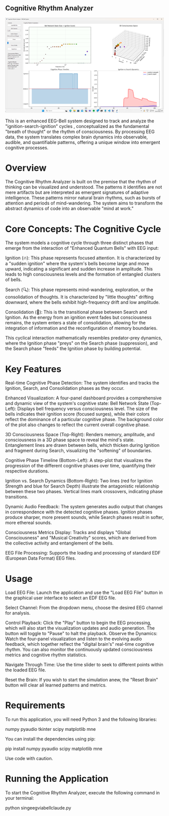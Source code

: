 ## Cognitive Rhythm Analyzer

![Cognitive Rhythm Analyzer](pic.png)

This is an enhanced EEG-Bell system designed to track and analyze the "ignition-search-ignition" cycles
, conceptualized as the fundamental "breath of thought" or the rhythm of consciousness. By processing EEG data,
the system translates complex brain dynamics into observable, audible, and quantifiable patterns, offering a unique
window into emergent cognitive processes.

# Overview
The Cognitive Rhythm Analyzer is built on the premise that the rhythm of thinking can be visualized and understood. 
The patterns it identifies are not mere artifacts but are interpreted as emergent signatures of adaptive intelligence.
These patterns mirror natural brain rhythms, such as bursts of attention and periods of mind-wandering. The system aims
to transform the abstract dynamics of code into an observable "mind at work."

# Core Concepts: The Cognitive Cycle

The system models a cognitive cycle through three distinct phases that emerge from the interaction of "Enhanced Quantum Bells"
with EEG input:

Ignition (🔥): This phase represents focused attention. It is characterized by a "sudden ignition" where the system's bells
become large and move upward, indicating a significant and sudden increase in amplitude. This leads to high consciousness
levels and the formation of entangled clusters of bells.

Search (🔍): This phase represents mind-wandering, exploration, or the consolidation of thoughts. It is characterized by 
"little thoughts" drifting downward, where the bells exhibit high-frequency drift and low amplitude.

Consolidation (🌊): This is the transitional phase between Search and Ignition. As the energy from an ignition event fades 
but consciousness remains, the system enters a state of consolidation, allowing for the integration of information and the 
reconfiguration of memory boundaries.

This cyclical interaction mathematically resembles predator-prey dynamics, where the Ignition phase "preys" on the Search phase 
(suppression), and the Search phase "feeds" the Ignition phase by building potential.

# Key Features

Real-time Cognitive Phase Detection: The system identifies and tracks the Ignition, Search, and Consolidation phases as they occur.

Enhanced Visualization: A four-panel dashboard provides a comprehensive and dynamic view of the system's cognitive state:
Bell Network State (Top-Left): Displays bell frequency versus consciousness level. The size of the bells indicates their
ignition score (focused surges), while their colors reflect the dominance of a particular cognitive phase. The background color 
of the plot also changes to reflect the current overall cognitive phase.

3D Consciousness Space (Top-Right): Renders memory, amplitude, and consciousness in a 3D phase space to reveal the mind's state.
Entanglement lines are drawn between bells, which thicken during Ignition and fragment during Search, visualizing the "softening"
of boundaries.

Cognitive Phase Timeline (Bottom-Left): A step-plot that visualizes the progression of the different cognitive phases over time,
quantifying their respective durations.

Ignition vs. Search Dynamics (Bottom-Right): Two lines (red for Ignition Strength and blue for Search Depth) illustrate the antagonistic
relationship between these two phases. Vertical lines mark crossovers, indicating phase transitions.

Dynamic Audio Feedback: The system generates audio output that changes in correspondence with the detected cognitive phases.
Ignition phases produce sharper, more present sounds, while Search phases result in softer, more ethereal sounds.

Consciousness Metrics Display: Tracks and displays "Global Consciousness" and "Musical Creativity" scores, which are derived from
the collective activity and entanglement of the bells.

EEG File Processing: Supports the loading and processing of standard EDF (European Data Format) EEG files.

# Usage

Load EEG File: Launch the application and use the "Load EEG File" button in the graphical user interface to select an EDF EEG file.

Select Channel: From the dropdown menu, choose the desired EEG channel for analysis.

Control Playback: Click the "Play" button to begin the EEG processing, which will also start the visualization updates and audio generation.
The button will toggle to "Pause" to halt the playback.
Observe the Dynamics: Watch the four-panel visualization and listen to the evolving audio feedback, which together reflect the 
"digital brain's" real-time cognitive rhythm. You can also monitor the continuously updated consciousness metrics and cognitive rhythm 
statistics.

Navigate Through Time: Use the time slider to seek to different points within the loaded EEG file.

Reset the Brain: If you wish to start the simulation anew, the "Reset Brain" button will clear all learned patterns and metrics.

# Requirements

To run this application, you will need Python 3 and the following libraries:

numpy
pyaudio
tkinter
scipy
matplotlib
mne

You can install the dependencies using pip:

pip install numpy pyaudio scipy matplotlib mne

Use code with caution.

# Running the Application

To start the Cognitive Rhythm Analyzer, execute the following command in your terminal:

python singeegviabellclaude.py
